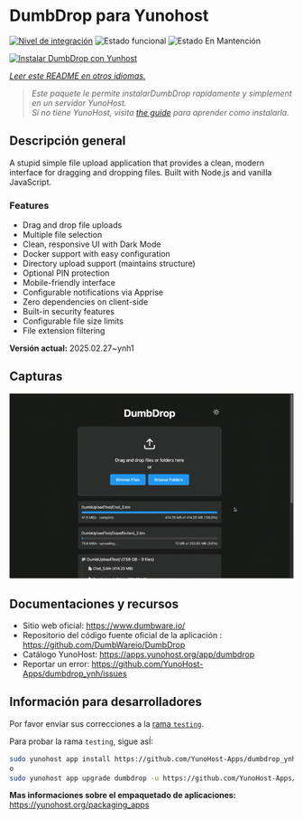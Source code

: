 <!--
Este archivo README esta generado automaticamente<https://github.com/YunoHost/apps/tree/master/tools/readme_generator>
No se debe editar a mano.
-->

# DumbDrop para Yunohost

[![Nivel de integración](https://apps.yunohost.org/badge/integration/dumbdrop)](https://ci-apps.yunohost.org/ci/apps/dumbdrop/)
![Estado funcional](https://apps.yunohost.org/badge/state/dumbdrop)
![Estado En Mantención](https://apps.yunohost.org/badge/maintained/dumbdrop)

[![Instalar DumbDrop con Yunhost](https://install-app.yunohost.org/install-with-yunohost.svg)](https://install-app.yunohost.org/?app=dumbdrop)

*[Leer este README en otros idiomas.](./ALL_README.md)*

> *Este paquete le permite instalarDumbDrop rapidamente y simplement en un servidor YunoHost.*  
> *Si no tiene YunoHost, visita [the guide](https://yunohost.org/install) para aprender como instalarla.*

## Descripción general

A stupid simple file upload application that provides a clean, modern interface for dragging and dropping files. Built with Node.js and vanilla JavaScript.

### Features

- Drag and drop file uploads
- Multiple file selection
- Clean, responsive UI with Dark Mode
- Docker support with easy configuration
- Directory upload support (maintains structure)
- Optional PIN protection
- Mobile-friendly interface
- Configurable notifications via Apprise
- Zero dependencies on client-side
- Built-in security features
- Configurable file size limits
- File extension filtering


**Versión actual:** 2025.02.27~ynh1

## Capturas

![Captura de DumbDrop](./doc/screenshots/screeshot.png)

## Documentaciones y recursos

- Sitio web oficial: <https://www.dumbware.io/>
- Repositorio del código fuente oficial de la aplicación : <https://github.com/DumbWareio/DumbDrop>
- Catálogo YunoHost: <https://apps.yunohost.org/app/dumbdrop>
- Reportar un error: <https://github.com/YunoHost-Apps/dumbdrop_ynh/issues>

## Información para desarrolladores

Por favor enviar sus correcciones a la [rama `testing`](https://github.com/YunoHost-Apps/dumbdrop_ynh/tree/testing).

Para probar la rama `testing`, sigue asÍ:

```bash
sudo yunohost app install https://github.com/YunoHost-Apps/dumbdrop_ynh/tree/testing --debug
o
sudo yunohost app upgrade dumbdrop -u https://github.com/YunoHost-Apps/dumbdrop_ynh/tree/testing --debug
```

**Mas informaciones sobre el empaquetado de aplicaciones:** <https://yunohost.org/packaging_apps>
